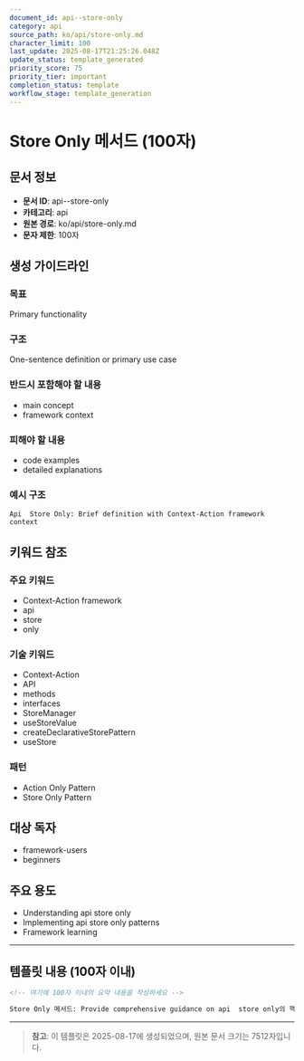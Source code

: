 ```yaml
---
document_id: api--store-only
category: api
source_path: ko/api/store-only.md
character_limit: 100
last_update: 2025-08-17T21:25:26.048Z
update_status: template_generated
priority_score: 75
priority_tier: important
completion_status: template
workflow_stage: template_generation
---
```


# Store Only 메서드 (100자)

## 문서 정보
- **문서 ID**: api--store-only
- **카테고리**: api
- **원본 경로**: ko/api/store-only.md
- **문자 제한**: 100자

## 생성 가이드라인

### 목표
Primary functionality

### 구조
One-sentence definition or primary use case

### 반드시 포함해야 할 내용
- main concept
- framework context

### 피해야 할 내용  
- code examples
- detailed explanations

### 예시 구조
```
Api  Store Only: Brief definition with Context-Action framework context
```

## 키워드 참조

### 주요 키워드
- Context-Action framework
- api
- store
- only

### 기술 키워드
- Context-Action
- API
- methods
- interfaces
- StoreManager
- useStoreValue
- createDeclarativeStorePattern
- useStore

### 패턴
- Action Only Pattern
- Store Only Pattern

## 대상 독자
- framework-users
- beginners

## 주요 용도
- Understanding api  store only
- Implementing api  store only patterns
- Framework learning

---

## 템플릿 내용 (100자 이내)

```markdown
<!-- 여기에 100자 이내의 요약 내용을 작성하세요 -->

Store Only 메서드: Provide comprehensive guidance on api  store only의 핵심 개념과 Context-Action 프레임워크에서의 역할을 간단히 설명.
```

---

> **참고**: 이 템플릿은 2025-08-17에 생성되었으며, 
> 원본 문서 크기는 7512자입니다.
